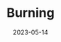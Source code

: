 ---
layout: comic
date: 2023-05-14
title: Burning
categories: page
number: 9
permalink: /read/9
image: /pages/rm_009.webp
---